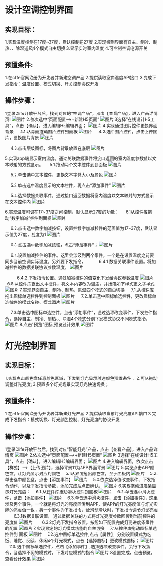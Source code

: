 
# 设计空调控制界面
## 实现目标：
1.实现温度控制在17度~37度，默认控制在27度
2.实现控制界面有自主、制冷、制热、、除湿送风4个模式自由切换
3.显示实时室内温度
4.可控制空调电源开关
##  <b>预置条件:</b>
1.在clife官网注册为开发者并新建空调产品
2.提供读取室内温度API接口
3.完成下发指令：温度设置、模式切换、开关控制协议开发
##   <b>操作步骤：</b>
1登录Clife开放平台后，找到对应的“空调产品”，点击【查看产品】，进入产品详情页!
![图片](/open_clife_document/assets/h5tool/2Quick_start/1Air_conditioner/K1.png)
2.依次选中“页面配置—>+新建H5页面“
![图片](/open_clife_document/assets/h5tool/2Quick_start/1Air_conditioner/k2.png)
3选择”在线设计H5工具“，点击【确认】，进入编辑H5编辑界面；
![图片](/open_clife_document/assets/h5tool/2Quick_start/1Air_conditioner/k3.png)
4.实现通过图片控件更换界面背景
 &ensp;   &ensp;4.1.从界面拖动图片控件到面板
 ![图片](/open_clife_document/assets/h5tool/2Quick_start/1Air_conditioner/k4_1.png)
 &ensp; &ensp;4.2.选中图片控件，点击上传图片，更换图片背景
![图片](/open_clife_document/assets/h5tool/2Quick_start/1Air_conditioner/k4_2.png)

 &ensp; &ensp;4.3.点击层级图标，将图片背景放置在底层
![图片](/open_clife_document/assets/h5tool/2Quick_start/1Air_conditioner/k4_3.png)

5.实现app端显示室内温度。通过关联数据事件将接口返回的室内温度参数值以文本映射的方式显示。
 &ensp; &ensp;5.1.拖动两个文本控件到到面板
![图片](/open_clife_document/assets/h5tool/2Quick_start/1Air_conditioner/k5_1.png)

 &ensp; &ensp;5.2.单击选中文本控件，更换文本字体大小及颜色
![图片](/open_clife_document/assets/h5tool/2Quick_start/1Air_conditioner/k5_2.png)

 &ensp; &ensp;5.3.单击选中温度显示的文本控件，再点击“添加事件”
![图片](/open_clife_document/assets/h5tool/2Quick_start/1Air_conditioner/k5_3.png)

 &ensp; &ensp;5.4.选择数据关联事件，通过接口返回数据将室内温度以文本映射的方式显示在文本控件内
![图片](/open_clife_document/assets/h5tool/2Quick_start/1Air_conditioner/k5_4.png)

6.实现温度可调在17~37度之间控制，默认显示27度的功能：
 &ensp; &ensp;6.1从控件库拖动“数字加减”控件到面板
![图片](/open_clife_document/assets/h5tool/2Quick_start/1Air_conditioner/k6_1.png)

 &ensp; &ensp;6.2.点击选中数字加减按钮，设置控数字加减控件的范围值为17~37度，默认显示值为27度，刻度为1
![图片](/open_clife_document/assets/h5tool/2Quick_start/1Air_conditioner/k6_2.png)

 &ensp; &ensp;6.3.点击选中数字加减按钮，点击“添加事件”；
![图片](/open_clife_document/assets/h5tool/2Quick_start/1Air_conditioner/k6_3.png)


 &ensp; &ensp;6.4.设置加减控件的事件。这里会涉及到两个事件，一个是在设置温度之前要同步当前空调实际温度，另外要下发指令，
&ensp; &ensp; &ensp; &ensp;6.4.1 数据关联事件设置。将加减控件的数据关联协议参数温度。
![图片](/open_clife_document/assets/h5tool/2Quick_start/1Air_conditioner/k6_4_1.png)

 &ensp; &ensp; &ensp; &ensp;6.4.2.下发指令设置。通过加减控件的值变化下发给协议参数温度
![图片](/open_clife_document/assets/h5tool/2Quick_start/1Air_conditioner/k6_4_2.png)
 &ensp; &ensp;6.5.从控件库拖出文本控件，将文本内容改为温度，并按照如下样式更文字样式
![图片](/open_clife_document/assets/h5tool/2Quick_start/1Air_conditioner/k6_5.png)
7.实现界面自主、制冷、制热、除湿四个模式的自由切换
&ensp; &ensp;7.1.从控件库拖出图标单选控件到控制面板
![图片](/open_clife_document/assets/h5tool/2Quick_start/1Air_conditioner/k7_1.png)
&ensp; &ensp;7.2.单击选中图标单选控件，更改图标单选控件的模式名称、模式图片
![图片](/open_clife_document/assets/h5tool/2Quick_start/1Air_conditioner/k7_2.png)


&ensp; &ensp;7.3.单击选中图标单选控件，点击“添加事件”，通过选项改变事件，下发控件指令，选择自主、制冷、制热、、除湿4个模式分别下发模式协议不同模式指令。
![图片](/open_clife_document/assets/h5tool/2Quick_start/1Air_conditioner/k7_3.png)
8.点击"预览"图标,预览设计效果
![图片](/open_clife_document/assets/h5tool/2Quick_start/1Air_conditioner/k8.png)








# 灯光控制界面
##  <b>实现目标：</b>
1.实现点击颜色盘任意颜色区域，下发到灯光显示所选颜色预置条件：
2.可以拖动调整灯光亮度;
3.预置多个灯光场景实现灯光快速切换；
##   <b>预置条件：</b>
1.在clife官网注册为开发者并新建灯光产品
2.提供读取当前灯光亮度API接口
3.完成下发指令：模式切换、灯光颜色控制、灯光亮度的协议开发
##   <b>操作步骤：</b>
1登录Clife开放平台后，找到对应“智能灯光”产品，点击【查看产品】，进入产品详情页
![图片](/open_clife_document/assets/h5tool/2Quick_start/2light_control/D1.png)
2.依次选中“页面配置—>+新建H5页面“
![图片](/open_clife_document/assets/h5tool/2Quick_start/2light_control/D2.png)
3选择”在线设计H5工具“，点击【确认】，进入编辑H5编辑界面；
![图片](/open_clife_document/assets/h5tool/2Quick_start/2light_control/D3.png)
4.进入编辑界面，依次点击【样式】—>【上传图片】，选择背景11为APP界面背景
![图片](/open_clife_document/assets/h5tool/2Quick_start/2light_control/D4.png)
5.实现点击APP颜色盘，让灯光显示对应的颜色
&ensp;&ensp;5.1从界面拖出颜色盘，至于面板内
![图片](/open_clife_document/assets/h5tool/2Quick_start/2light_control/D5_1.png)
 &ensp;&ensp;5.2.单击选中颜色盘，点击【添加事件】
![图片](/open_clife_document/assets/h5tool/2Quick_start/2light_control/D5_2.png)
 &ensp;&ensp;5.3.依次选择值改变事件、下发指令动作、以及下发指令参数，添加完成后点击确认。
![图片](/open_clife_document/assets/h5tool/2Quick_start/2light_control/D5_3.png)
6.实现拖动进度条显示灯光亮度：
&ensp;&ensp;6.1.从控件库拖动滑块控件到面板
![图片](/open_clife_document/assets/h5tool/2Quick_start/2light_control/D6_1.png)
&ensp;&ensp;6.2.单击选中滑块控件，点击【添加事件】
![图片](/open_clife_document/assets/h5tool/2Quick_start/2light_control/D6_2.png)
&ensp;&ensp;6.3.单击选中滑块控件，点击【添加事件】，这里涉及两个事件，一个就是将灯光的亮度回传到APP，使APP的灯光亮度值与灯光实际的亮度值一致；另一个事件为下发指令，使滑动滑块时，下发指令调节灯光亮度
&ensp;&ensp;&ensp;&ensp;6.3.1数据关联设置。 通过数据关联的方式将灯光亮度参数回传到当前控件的亮度值
![图片](/open_clife_document/assets/h5tool/2Quick_start/2light_control/D6_3_1.png)
&ensp;&ensp;&ensp;&ensp;6.3.2灯光下发指令设置。按照如下配置完成灯光进度条事件的配置
![图片](/open_clife_document/assets/h5tool/2Quick_start/2light_control/D6_3_2.png)
7.实现预定的灯光模式功能的自主切换
&ensp;&ensp;7.1从控件库拖动图标单选控件到 面板
![图片](/open_clife_document/assets/h5tool/2Quick_start/2light_control/D7_1.png)
&ensp;&ensp;7.2.选中图标单选控件,点击【属性】，分别设置模式为吃饭、睡觉、阅读、休闲4个灯光模式，点击【选择图标】更改模式图标；
![图片](/open_clife_document/assets/h5tool/2Quick_start/2light_control/D7_2.png)
&ensp;&ensp;7.3. 选中图标单选控件，点击【添加事件】,选择选项改变事件，执行下发指令，当选择不同的模式时，下发对应模式的指令
![图片](/open_clife_document/assets/h5tool/2Quick_start/2light_control/D7_3.png)
8设置完成，点击预览，查看设计效果
![图片](/open_clife_document/assets/h5tool/2Quick_start/2light_control/D8.png)













